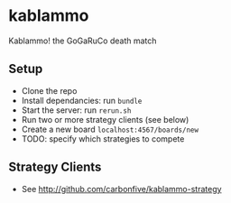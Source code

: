 kablammo
========

Kablammo!  the GoGaRuCo death match


Setup
-----

- Clone the repo
- Install dependancies: run `bundle`
- Start the server: run `rerun.sh`
- Run two or more strategy clients (see below)
- Create a new board `localhost:4567/boards/new`
- TODO: specify which strategies to compete

Strategy Clients
----------------

- See http://github.com/carbonfive/kablammo-strategy

